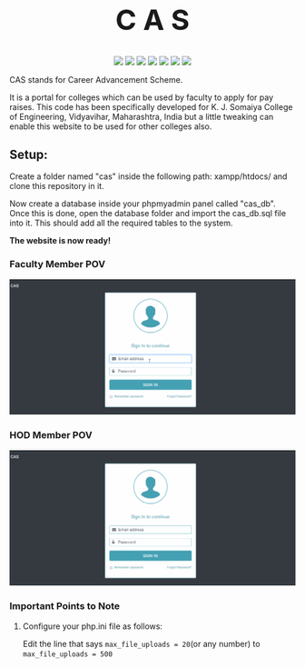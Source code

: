 <h1 align="center" style="font-size:50px">C A S</h1>
<p align="center"><img src="https://img.shields.io/apm/l/vim-mode" /> <img src="https://img.shields.io/badge/-php-7377AD?logo=php&logoColor=white&style=plastic" /> <img src="https://img.shields.io/badge/-MySQL-4479A1?logo=mysql&logoColor=white&style=plastic" /> <img src="https://img.shields.io/badge/-HTML-E34F26?logo=html5&logoColor=white&style=plastic" /> <img src="https://img.shields.io/badge/-CSS-1572B6?logo=css3&logoColor=white&style=plastic" /> <img src="https://img.shields.io/badge/-JavaScript-F7DF1E?logo=javascript&logoColor=white&style=plastic" /> <img src="https://img.shields.io/github/repo-size/CAS-TEAM/CAS?style=plastic"/> </p>
	
CAS stands for Career Advancement Scheme.

It is a portal for colleges which can be used by faculty to apply for pay raises. This code has been specifically developed for K. J. Somaiya College of Engineering, Vidyavihar, Maharashtra, India but a little tweaking can enable this website to be used for other colleges also.

<h2>Setup:</h2>

Create a folder named "cas" inside the following path: xampp/htdocs/ and clone this repository in it.

Now create a database inside your phpmyadmin panel called "cas_db". Once this is done, open the database folder and import the cas_db.sql file into it. This should add all the required tables to the system.

<b>The website is now ready!</b>

<h3>Faculty Member POV</h3>

![](cas_faculty.gif)

<h3>HOD Member POV</h3>

![](cas_hod.gif)

<h3>Important Points to Note</h3>

1. Configure your php.ini file as follows:

	Edit the line that says `max_file_uploads = 20`(or any number) to `max_file_uploads = 500`
